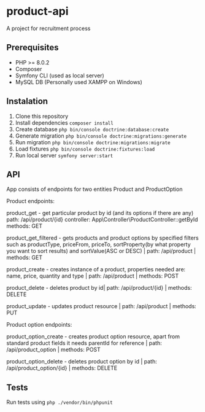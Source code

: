 # product-api
A project for recruitment process

## Prerequisites

* PHP >= 8.0.2
* Composer
* Symfony CLI (used as local server)
* MySQL DB (Personally used XAMPP on Windows)

## Instalation

1. Clone this repository
2. Install dependencies `composer install`
3. Create database `php bin/console doctrine:database:create`
4. Generate migration `php bin/console doctrine:migrations:generate`
5. Run migration `php bin/console doctrine:migrations:migrate`
6. Load fixtures `php bin/console doctrine:fixtures:load`
7. Run local server `symfony server:start`

## API 
App consists of endpoints for two entities Product and ProductOption

Product endpoints:

product_get - get particular product by id (and its options if there are any)
    path: /api/product/{id}
    controller: App\Controller\ProductController::getById
    methods: GET
    
product_get_filtered - gets products and product options by specified filters such as productType, priceFrom, priceTo, sortProperty(by what property you want to sort results) and sortValue(ASC or DESC) | path: /api/product | methods: GET

product_create - creates instance of a product, properties needed are: name, price, quantity and type | path: /api/product | methods: POST

product_delete - deletes product by id| path: /api/product/{id} | methods: DELETE
    
product_update - updates product resource | path: /api/product | methods: PUT
    
Product option endpoints:

product_option_create - creates product option resource, apart from standard product fields it needs parentId for reference | path: /api/product_option | methods: POST

product_option_delete - deletes product option by id | path: /api/product_option/{id} | methods: DELETE
    
## Tests
Run tests using `php ./vendor/bin/phpunit`

